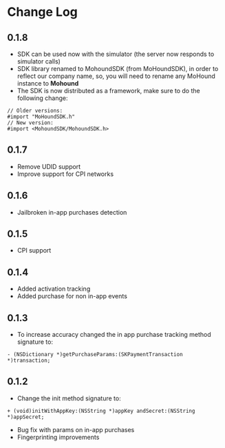 # Change Log

## 0.1.8

* SDK can be used now with the simulator (the server now responds to simulator
  calls)
* SDK library renamed to MohoundSDK (from MoHoundSDK), in order to reflect our
  company name, so, you will need to rename any MoHound instance to **Mohound**
* The SDK is now distributed as a framework, make sure to do the following
  change:

```objc
// Older versions:
#import "MoHoundSDK.h"
// New version:
#import <MohoundSDK/MohoundSDK.h>
```

## 0.1.7

* Remove UDID support
* Improve support for CPI networks

## 0.1.6

* Jailbroken in-app purchases detection

## 0.1.5

* CPI support

## 0.1.4

* Added activation tracking
* Added purchase for non in-app events

## 0.1.3

* To increase accuracy changed the in app purchase tracking method signature to:

```objc
- (NSDictionary *)getPurchaseParams:(SKPaymentTransaction *)transaction;
```

## 0.1.2

* Change the init method signature to:

```objc
+ (void)initWithAppKey:(NSString *)appKey andSecret:(NSString *)appSecret;
```

* Bug fix with params on in-app purchases
* Fingerprinting improvements
